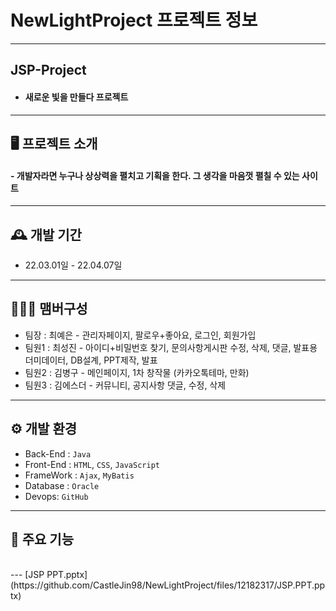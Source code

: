 # NewLightProject 프로젝트 정보

---
## JSP-Project
- ####  새로운 빛을 만들다 프로젝트


---
## 🖥️ 프로젝트 소개
#### - 개발자라면 누구나 상상력을 펼치고 기획을 한다. 그 생각을 마음껏 펼칠 수 있는 사이트

---
## 🕰️ 개발 기간
- 22.03.01일 - 22.04.07일

---
## 🧑‍🤝‍🧑 맴버구성
- 팀장  : 최예은 - 관리자페이지, 팔로우+좋아요, 로그인, 회원가입
- 팀원1 : 최성진 - 아이디+비밀번호 찾기, 문의사항게시판 수정, 삭제, 댓글, 
  발표용 더미데이터, DB설계, PPT제작, 발표 
- 팀원2 : 김병구 - 메인페이지, 1차 창작물 (카카오톡테마, 만화)
- 팀원3 : 김에스더 - 커뮤니티, 공지사항 댓글, 수정, 삭제




---
## ⚙️ 개발 환경
- Back-End : `Java`
- Front-End : `HTML`, `CSS`, `JavaScript`
- FrameWork : `Ajax`, `MyBatis` 
- Database : `Oracle`
- Devops: `GitHub`







---
## 📌 주요 기능

  <br>
---
[JSP PPT.pptx](https://github.com/CastleJin98/NewLightProject/files/12182317/JSP.PPT.pptx)
